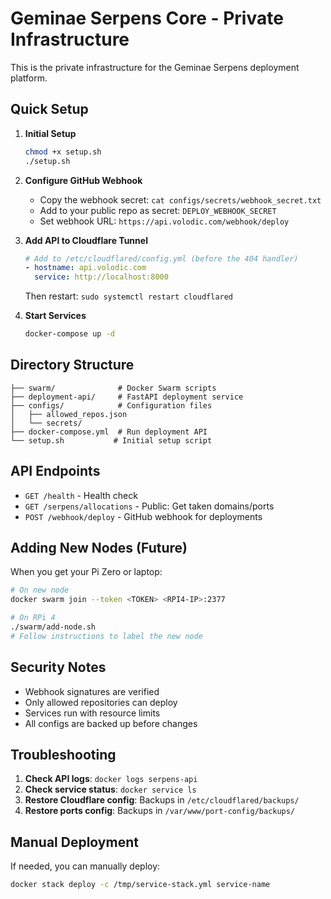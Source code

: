 # Geminae Serpens Core - Private Infrastructure

This is the private infrastructure for the Geminae Serpens deployment platform.

## Quick Setup

1. **Initial Setup**
   ```bash
   chmod +x setup.sh
   ./setup.sh
   ```

2. **Configure GitHub Webhook**
   - Copy the webhook secret: `cat configs/secrets/webhook_secret.txt`
   - Add to your public repo as secret: `DEPLOY_WEBHOOK_SECRET`
   - Set webhook URL: `https://api.volodic.com/webhook/deploy`

3. **Add API to Cloudflare Tunnel**
   ```yaml
   # Add to /etc/cloudflared/config.yml (before the 404 handler)
   - hostname: api.volodic.com
     service: http://localhost:8000
   ```
   Then restart: `sudo systemctl restart cloudflared`

4. **Start Services**
   ```bash
   docker-compose up -d
   ```

## Directory Structure

```
├── swarm/              # Docker Swarm scripts
├── deployment-api/     # FastAPI deployment service
├── configs/            # Configuration files
│   ├── allowed_repos.json
│   └── secrets/
├── docker-compose.yml  # Run deployment API
└── setup.sh           # Initial setup script
```

## API Endpoints

- `GET /health` - Health check
- `GET /serpens/allocations` - Public: Get taken domains/ports
- `POST /webhook/deploy` - GitHub webhook for deployments

## Adding New Nodes (Future)

When you get your Pi Zero or laptop:

```bash
# On new node
docker swarm join --token <TOKEN> <RPI4-IP>:2377

# On RPi 4
./swarm/add-node.sh
# Follow instructions to label the new node
```

## Security Notes

- Webhook signatures are verified
- Only allowed repositories can deploy
- Services run with resource limits
- All configs are backed up before changes

## Troubleshooting

1. **Check API logs**: `docker logs serpens-api`
2. **Check service status**: `docker service ls`
3. **Restore Cloudflare config**: Backups in `/etc/cloudflared/backups/`
4. **Restore ports config**: Backups in `/var/www/port-config/backups/`

## Manual Deployment

If needed, you can manually deploy:

```bash
docker stack deploy -c /tmp/service-stack.yml service-name
```
